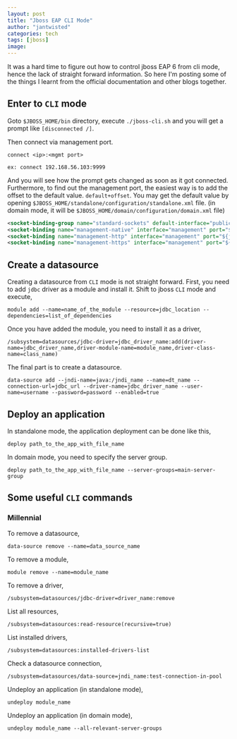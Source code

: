 ```yaml
---
layout: post
title: "Jboss EAP CLI Mode"
author: "jantwisted"
categories: tech
tags: [jboss]
image: 
---
```


It was a hard time to figure out how to control jboss EAP 6 from cli mode, hence the lack of straight forward information. So here I'm posting some of the things I learnt from the official documentation and other blogs together.

## Enter to `CLI` mode

Goto `$JBOSS_HOME/bin` directory, execute `./jboss-cli.sh` and you will get a prompt like `[disconnected /]`. 

Then connect via management port.
```
connect <ip>:<mgmt port>

ex: connect 192.168.56.103:9999
```

And you will see how the prompt gets changed as soon as it got connected. Furthermore, to find out the management port, the 
easiest way is to add the offset to the default value. `default+offset`. You may get the default value by opening `$JBOSS_HOME/standalone/configuration/standalone.xml` file. (in domain mode, it will be `$JBOSS_HOME/domain/configuration/domain.xml` file)

```xml
<socket-binding-group name="standard-sockets" default-interface="public" port-offset="${jboss.socket.binding.port-offset:0}">
<socket-binding name="management-native" interface="management" port="${jboss.management.native.port:9999}"/>
<socket-binding name="management-http" interface="management" port="${jboss.management.http.port:9990}"/>
<socket-binding name="management-https" interface="management" port="${jboss.management.https.port:9443}"/>
```


## Create a datasource

Creating a datasource from `CLI` mode is not straight forward. First, you need to add `jdbc` driver as a module and install it.
Shift to jboss `CLI` mode and execute,

```shell
module add --name=name_of_the_module --resource=jdbc_location --dependencies=list_of_dependencies
```

Once you have added the module, you need to install it as a driver,

```shell	
/subsystem=datasources/jdbc-driver=jdbc_driver_name:add(driver-name=jdbc_driver_name,driver-module-name=module_name,driver-class-name=class_name)
```
    
The final part is to create a datasource.

```shell		
data-source add --jndi-name=java:/jndi_name --name=dt_name --connection-url=jdbc_url --driver-name=jdbc_driver_name --user-name=username --password=password --enabled=true
```

## Deploy an application

In standalone mode, the application deployment can be done like this,

```shell
deploy path_to_the_app_with_file_name
```

In domain mode, you need to specify the server group.

```shell
deploy path_to_the_app_with_file_name --server-groups=main-server-group
```

## Some useful `CLI` commands

### Millennial

To remove a datasource,

```shell
data-source remove --name=data_source_name
```

To remove a module,

```shell
module remove --name=module_name
```

To remove a driver,

```shell
/subsystem=datasources/jdbc-driver=driver_name:remove
```

List all resources,

```shell
/subsystem=datasources:read-resource(recursive=true)
```

List installed drivers,

```shell
/subsystem=datasources:installed-drivers-list
```

Check a datasource connection,

```shell
/subsystem=datasources/data-source=jndi_name:test-connection-in-pool
```

Undeploy an application (in standalone mode),

```shell
undeploy module_name
```

Undeploy an application (in domain mode),

```shell
undeploy module_name --all-relevant-server-groups
```
